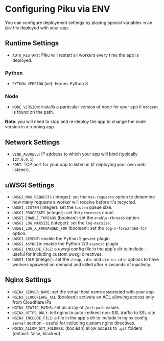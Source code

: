 # Configuring Piku via ENV

You can configure deployment settings by placing special variables in an `ENV` file deployed with your app.

## Runtime Settings

* `AUTO_RESTART`: Piku will restart all workers every time the app is deployed.

### Python

* `PYTHON_VERSION` (int): Forces Python 3

### Node

* `NODE_VERSION`: installs a particular version of node for your app if `nodeenv` is found on the path.

**Note**: you will need to stop and re-deploy the app to change the node version in a running app.

## Network Settings

* `BIND_ADDRESS`: IP address to which your app will bind (typically `127.0.0.1`)
* `PORT`: TCP port for your app to listen in (if deploying your own web listener).

## uWSGI Settings

* `UWSGI_MAX_REQUESTS` (integer): set the `max-requests` option to determine how many requests a worker will receive before it's recycled.
* `UWSGI_LISTEN` (integer): set the `listen` queue size.
* `UWSGI_PROCESSES` (integer): set the `processes` count.
* `UWSGI_ENABLE_THREADS` (boolean): set the `enable-threads` option.
* `UWSGI_LOG_MAXSIZE` (integer): set the `log-maxsize`.
* `UWSGI_LOG_X_FORWARDED_FOR` (boolean): set the `log-x-forwarded-for` option.
* `UWSGI_GEVENT`: enable the Python 2 `gevent` plugin
* `UWSGI_ASYNCIO`: enable the Python 2/3 `asyncio` plugin
* `UWSGI_INCLUDE_FILE`: a uwsgi config file in the app's dir to include - useful for including custom uwsgi directives.
* `UWSGI_IDLE` (integer): set the `cheap`, `idle` and `die-on-idle` options to have workers spawned on demand and killed after _n_ seconds of inactivity.

## Nginx Settings

* `NGINX_SERVER_NAME`: set the virtual host name associated with your app
* `NGINX_CLOUDFLARE_ACL` (boolean): activate an ACL allowing access only from Cloudflare IPs
* `NGINX_STATIC_PATHS`: set an array of `/url:path` values
* `NGINX_HTTPS_ONLY`: tell nginx to auto-redirect non-SSL traffic to SSL site
* `NGINX_INCLUDE_FILE`: a file in the app's dir to include in nginx config `server` section - useful for including custom nginx directives.
* `NGINX_ALLOW_GIT_FOLDERS`: (boolean) allow access to `.git` folders (default: false, blocked)
